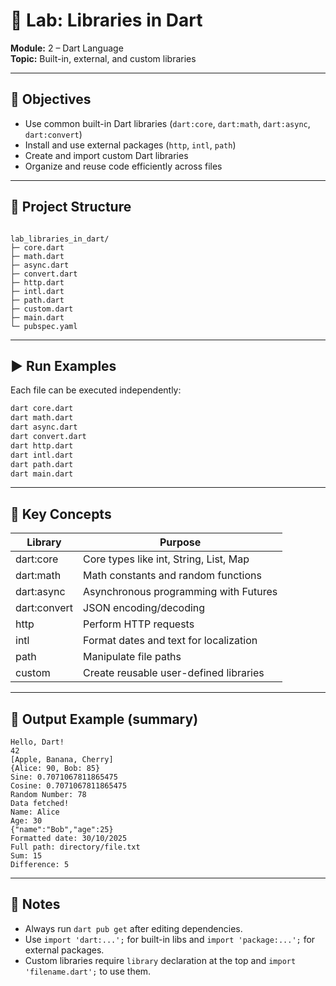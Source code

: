 # 🧩 Lab: Libraries in Dart

**Module:** 2 – Dart Language  
**Topic:** Built-in, external, and custom libraries  

---

## 🎯 Objectives

- Use common built-in Dart libraries (`dart:core`, `dart:math`, `dart:async`, `dart:convert`)
- Install and use external packages (`http`, `intl`, `path`)
- Create and import custom Dart libraries
- Organize and reuse code efficiently across files

---

## 📁 Project Structure
```

lab_libraries_in_dart/
├─ core.dart
├─ math.dart
├─ async.dart
├─ convert.dart
├─ http.dart
├─ intl.dart
├─ path.dart
├─ custom.dart
├─ main.dart
└─ pubspec.yaml

````

---

## ▶️ Run Examples
Each file can be executed independently:
```bash
dart core.dart
dart math.dart
dart async.dart
dart convert.dart
dart http.dart
dart intl.dart
dart path.dart
dart main.dart
````

---

## 🧠 Key Concepts

| Library      | Purpose                                |
| ------------ | -------------------------------------- |
| dart:core    | Core types like int, String, List, Map |
| dart:math    | Math constants and random functions    |
| dart:async   | Asynchronous programming with Futures  |
| dart:convert | JSON encoding/decoding                 |
| http         | Perform HTTP requests                  |
| intl         | Format dates and text for localization |
| path         | Manipulate file paths                  |
| custom       | Create reusable user-defined libraries |

---

## 🏁 Output Example (summary)

```
Hello, Dart!
42
[Apple, Banana, Cherry]
{Alice: 90, Bob: 85}
Sine: 0.7071067811865475
Cosine: 0.7071067811865475
Random Number: 78
Data fetched!
Name: Alice
Age: 30
{"name":"Bob","age":25}
Formatted date: 30/10/2025
Full path: directory/file.txt
Sum: 15
Difference: 5
```

---

## 🧩 Notes

* Always run `dart pub get` after editing dependencies.
* Use `import 'dart:...';` for built-in libs and `import 'package:...';` for external packages.
* Custom libraries require `library` declaration at the top and `import 'filename.dart';` to use them.

````
